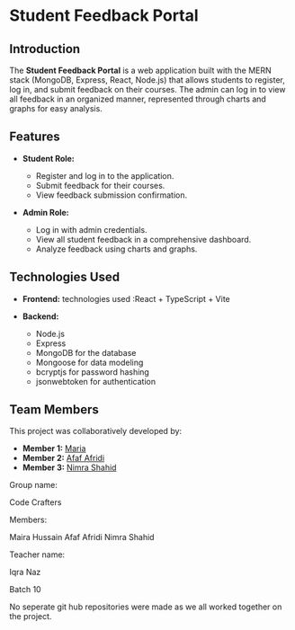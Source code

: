 # Student Feedback Portal

## Introduction
The **Student Feedback Portal** is a web application built with the MERN stack (MongoDB, Express, React, Node.js) that allows students to register, log in, and submit feedback on their courses. The admin can log in to view all feedback in an organized manner, represented through charts and graphs for easy analysis.

## Features
- **Student Role:**
  - Register and log in to the application.
  - Submit feedback for their courses.
  - View feedback submission confirmation.

- **Admin Role:**
  - Log in with admin credentials.
  - View all student feedback in a comprehensive dashboard.
  - Analyze feedback using charts and graphs.

## Technologies Used
- **Frontend:**
  technologies used :React + TypeScript + Vite

- **Backend:**
  - Node.js
  - Express
  - MongoDB for the database
  - Mongoose for data modeling
  - bcryptjs for password hashing
  - jsonwebtoken for authentication



## Team Members

This project was collaboratively developed by:
- **Member 1:** [Maria](https://github.com/mariahussain9098) 
- **Member 2:** [Afaf Afridi](https://github.com/AfafAfridi) 
- **Member 3:** [Nimra Shahid](https://github.com/nimrashahid157)

Group name:

Code Crafters

Members: 

Maira Hussain
Afaf Afridi
Nimra Shahid

Teacher name:

Iqra Naz

Batch 10

No seperate git hub repositories were made as we all worked together on the project.


